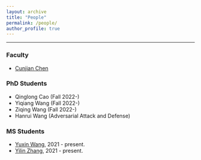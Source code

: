 ```yaml
---
layout: archive
title: "People"
permalink: /people/
author_profile: true
---
```


------
### Faculty
* [Cunjian Chen](https://cunjian.github.io/)

### PhD Students
* Qinglong Cao (Fall 2022-)
* Yiqiang Wang (Fall 2022-)
* Ziqing Wang (Fall 2022-)
* Hanrui Wang (Adversarial Attack and Defense)

### MS Students
* [Yuxin Wang](https://github.com/cunjian/cviu), 2021 - present.
* [Yilin Zhang](https://github.com/cunjian/cviu), 2021 - present.

